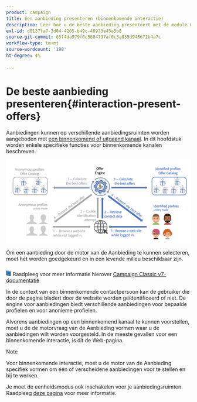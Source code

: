 ```yaml
---
product: campaign
title: Een aanbieding presenteren (binnenkomende interactie)
description: Leer hoe u de beste aanbieding presenteert met de module Campagne Interaction
exl-id: d0137fa7-3d04-4205-b49c-46973e45a5b8
source-git-commit: 65f4da979f0c5884797af0c3a835d948672b4a7c
workflow-type: tm+mt
source-wordcount: '198'
ht-degree: 4%

---
```


# De beste aanbieding presenteren{#interaction-present-offers}

Aanbiedingen kunnen op verschillende aanbiedingsruimten worden aangeboden met [een binnenkomend of uitgaand kanaal](interaction-architecture.md#interaction-types). In dit hoofdstuk worden enkele specifieke functies voor binnenkomende kanalen beschreven.

![](assets/inbound-interactions.png)

Om een aanbieding door de motor van de Aanbieding te kunnen selecteren, moet het worden goedgekeurd en in een levende milieu beschikbaar zijn.

![](../assets/do-not-localize/book.png) Raadpleeg voor meer informatie hierover [Campaign Classic v7-documentatie](https://experienceleague.adobe.com/docs/campaign-classic/using/managing-offers/managing-an-offer-catalog/approving-and-activating-an-offer.html#approving-offer-content)

In de context van een binnenkomende contactpersoon kan de gebruiker die door de pagina bladert door de website worden geïdentificeerd of niet. De engine voor aanbiedingen biedt verschillende aanbiedingen voor bepaalde profielen en voor anonieme profielen.

Alvorens aanbiedingen op een binnenkomend kanaal te kunnen voorstellen, moet u de de motorvraag van de Aanbieding vormen waar u de aanbiedingen wilt worden voorgesteld. In de meeste gevallen voor een binnenkomende interactie, is dit de Web-pagina.

>[!NOTE]
>
>Voor binnenkomende interactie, moet u de motor van de Aanbieding specifiek vormen om één of verscheidene aanbiedingen voor te stellen en bij te werken.
>
>Je moet de eenheidsmodus ook inschakelen voor je aanbiedingsruimten. Raadpleeg [deze pagina](interaction-offer-spaces.md) voor meer informatie.

